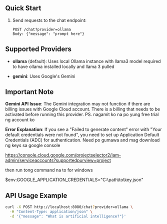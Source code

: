 ## Quick Start

1. Send requests to the chat endpoint:
   ```
   POST /chat?provider=ollama
   Body: {"message": "prompt here"}
   ```

## Supported Providers

- **ollama** (default): Uses local Ollama instance with llama3 model required to have ollama installed locally and llama 3 pulled

- **gemini**: Uses Google's Gemini

## Important Note

**Gemini API Issue**: The Gemini integration may not function if there are billing issues with Google Cloud account. There is a billing that needs to be activated before running this provider. PS. nagamit ko na po yung free trial ng account ko

**Error Explanation**: If you see a "Failed to generate content" error with "Your default credentials were not found", you need to set up Application Default Credentials (ADC) for authentication.
Need po gumawa and mag download ng keys sa google console

https://console.cloud.google.com/projectselector2/iam-admin/serviceaccounts?supportedpurview=project

then run tong command na to for windows

$env:GOOGLE_APPLICATION_CREDENTIALS="C:\path\to\key.json"

## API Usage Example

```bash
curl -X POST http://localhost:8080/chat?provider=ollama \
  -H "Content-Type: application/json" \
  -d '{"message": "What is artificial intelligence?"}'
```
